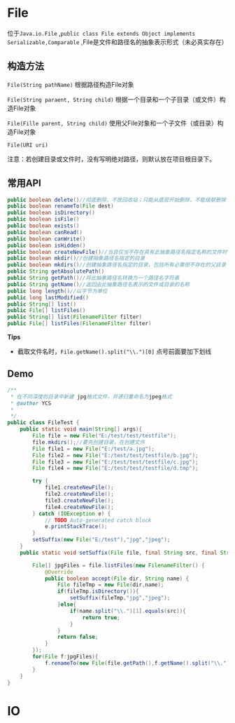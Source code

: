# File

位于`Java.io.File` ,`public class File extends Object implements Serializable,Comparable` ,File是文件和路径名的抽象表示形式（未必真实存在）

## 构造方法

`File(String pathName)` 根据路径构造File对象

`File(String paraent, String child)` 根据一个目录和一个子目录（或文件）构造File对象

`File(Fille parent, String child)` 使用父File对象和一个子文件（或目录）构造File对象

`File(URI uri)`

注意：若创建目录或文件时，没有写明绝对路径，则默认放在项目根目录下。

## 常用API

```java
public boolean delete()//彻底删除，不放回收站；只能从底层开始删除，不能级联删除
public boolean renameTo(File dest)
public boolean isDirectory()
public boolean isFile()
public boolean exists()
public boolean canRead()
public boolean canWrite()
public boolean isHidden()
public boolean createNewFile()//当且仅当不存在具有此抽象路径名指定名称的文件时，不可分地创建一个新的空文件。
public boolean mkdir()//创建抽象路径名指定的目录
public boolean mkdirs()//创建抽象路径名指定的目录，包括所有必需但不存在的父目录
public String getAbsolutePath()
public String getPath()//将此抽象路径名转换为一个路径名字符串
public String getName()//返回由此抽象路径名表示的文件或目录的名称
public long length()//以字节为单位
public long lastModified()
public String[] list()
public File[] listFiles()
public String[] list(FilenameFilter filter)
public File[] listFiles(FilenameFilter filter)
```

**Tips**

* 截取文件名时，`File.getName().split("\\.")[0]` 点号前面要加下划线

## Demo

```java
/**
 * 在不同深度的目录中新建 jpg格式文件，并递归重命名为jpeg格式
 * @author YCS
 *
 */
public class FileTest {
    public static void main(String[] args){
        File file = new File("E:/test/test/testfile");
        file.mkdirs();//要先创建目录，在创建文件
        File file1 = new File("E:/test/a.jpg");
        File file2 = new File("E:/test/test/testfile/b.jpg");
        File file3 = new File("E:/test/test/testfile/c.jpg");
        File file4 = new File("E:/test/test/testfile/d.tmp");

        try {
            file1.createNewFile();
            file2.createNewFile();
            file3.createNewFile();
            file4.createNewFile();
        } catch (IOException e) {
            // TODO Auto-generated catch block
            e.printStackTrace();
        }
        setSuffix(new File("E:/test"),"jpg","jpeg");
    }
    public static void setSuffix(File file, final String src, final String dest){

        File[] jpgFiles = file.listFiles(new FilenameFilter() {
            @Override
            public boolean accept(File dir, String name) {
                File fileTmp = new File(dir,name);
                if(fileTmp.isDirectory()){
                    setSuffix(fileTmp,"jpg","jpeg");
                }else{
                    if(name.split("\\.")[1].equals(src)){
                        return true;
                    }
                }
                return false;
            }
        });
        for(File f:jpgFiles){
            f.renameTo(new File(file.getPath(),f.getName().split("\\.")[0]+"."+dest));//修改后缀名
        }
    }
}
```

# IO 



